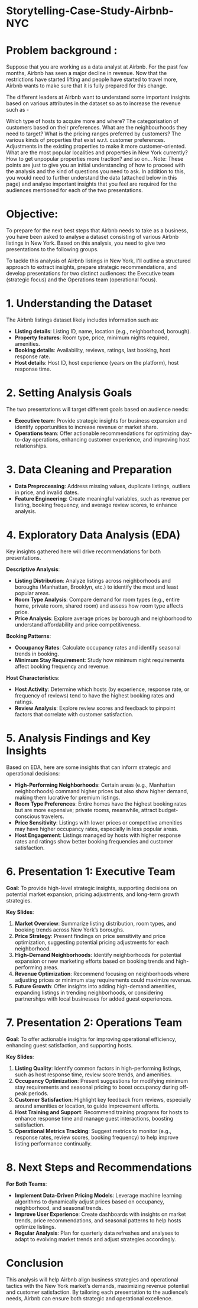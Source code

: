 # Storytelling-Case-Study-Airbnb-NYC

# Problem background :
Suppose that you are working as a data analyst at Airbnb. For the past few months, Airbnb has seen a major decline in revenue. Now that the restrictions have started lifting and people have started to travel more, Airbnb wants to make sure that it is fully prepared for this change.

The different leaders at Airbnb want to understand some important insights based on various attributes in the dataset so as to increase the revenue such as -

Which type of hosts to acquire more and where?
The categorisation of customers based on their preferences.
What are the neighbourhoods they need to target?
What is the pricing ranges preferred by customers?
The various kinds of properties that exist w.r.t. customer preferences.
Adjustments in the existing properties to make it more customer-oriented.
What are the most popular localities and properties in New York currently?
How to get unpopular properties more traction? and so on...
Note: These points are just to give you an initial understanding of how to proceed with the analysis and the kind of questions you need to ask. In addition to this, you would need to further understand the data (attached below in this page) and analyse important insights that you feel are required for the audiences mentioned for each of the two presentations.

# Objective:
To prepare for the next best steps that Airbnb needs to take as a business, you have been asked to analyse a dataset consisting of various Airbnb listings in New York. Based on this analysis, you need to give two presentations to the following groups.

To tackle this analysis of Airbnb listings in New York, I'll outline a structured approach to extract insights, prepare strategic recommendations, and develop presentations for two distinct audiences: the Executive team (strategic focus) and the Operations team (operational focus).

# 1. **Understanding the Dataset**
   The Airbnb listings dataset likely includes information such as:
   - **Listing details**: Listing ID, name, location (e.g., neighborhood, borough).
   - **Property features**: Room type, price, minimum nights required, amenities.
   - **Booking details**: Availability, reviews, ratings, last booking, host response rate.
   - **Host details**: Host ID, host experience (years on the platform), host response time.

# 2. **Setting Analysis Goals**
   The two presentations will target different goals based on audience needs:
   - **Executive team**: Provide strategic insights for business expansion and identify opportunities to increase revenue or market share.
   - **Operations team**: Offer actionable recommendations for optimizing day-to-day operations, enhancing customer experience, and improving host relationships.

# 3. **Data Cleaning and Preparation**
   - **Data Preprocessing**: Address missing values, duplicate listings, outliers in price, and invalid dates.
   - **Feature Engineering**: Create meaningful variables, such as revenue per listing, booking frequency, and average review scores, to enhance analysis.

# 4. **Exploratory Data Analysis (EDA)**
   Key insights gathered here will drive recommendations for both presentations.

   **Descriptive Analysis**:
   - **Listing Distribution**: Analyze listings across neighborhoods and boroughs (Manhattan, Brooklyn, etc.) to identify the most and least popular areas.
   - **Room Type Analysis**: Compare demand for room types (e.g., entire home, private room, shared room) and assess how room type affects price.
   - **Price Analysis**: Explore average prices by borough and neighborhood to understand affordability and price competitiveness.

   **Booking Patterns**:
   - **Occupancy Rates**: Calculate occupancy rates and identify seasonal trends in booking.
   - **Minimum Stay Requirement**: Study how minimum night requirements affect booking frequency and revenue.

   **Host Characteristics**:
   - **Host Activity**: Determine which hosts (by experience, response rate, or frequency of reviews) tend to have the highest booking rates and ratings.
   - **Review Analysis**: Explore review scores and feedback to pinpoint factors that correlate with customer satisfaction.

# 5. **Analysis Findings and Key Insights**

   Based on EDA, here are some insights that can inform strategic and operational decisions:

   - **High-Performing Neighborhoods**: Certain areas (e.g., Manhattan neighborhoods) command higher prices but also show higher demand, making them lucrative for premium listings.
   - **Room Type Preferences**: Entire homes have the highest booking rates but are more expensive; private rooms, meanwhile, attract budget-conscious travelers.
   - **Price Sensitivity**: Listings with lower prices or competitive amenities may have higher occupancy rates, especially in less popular areas.
   - **Host Engagement**: Listings managed by hosts with higher response rates and ratings show better booking frequencies and customer satisfaction.

# 6. **Presentation 1: Executive Team**
   **Goal**: To provide high-level strategic insights, supporting decisions on potential market expansion, pricing adjustments, and long-term growth strategies.

   **Key Slides**:
   1. **Market Overview**: Summarize listing distribution, room types, and booking trends across New York’s boroughs.
   2. **Price Strategy**: Present findings on price sensitivity and price optimization, suggesting potential pricing adjustments for each neighborhood.
   3. **High-Demand Neighborhoods**: Identify neighborhoods for potential expansion or new marketing efforts based on booking trends and high-performing areas.
   4. **Revenue Optimization**: Recommend focusing on neighborhoods where adjusting prices or minimum stay requirements could maximize revenue.
   5. **Future Growth**: Offer insights into adding high-demand amenities, expanding listings in trending neighborhoods, or considering partnerships with local businesses for added guest experiences.

# 7. **Presentation 2: Operations Team**
   **Goal**: To offer actionable insights for improving operational efficiency, enhancing guest satisfaction, and supporting hosts.

   **Key Slides**:
   1. **Listing Quality**: Identify common factors in high-performing listings, such as host response time, review score trends, and amenities.
   2. **Occupancy Optimization**: Present suggestions for modifying minimum stay requirements and seasonal pricing to boost occupancy during off-peak periods.
   3. **Customer Satisfaction**: Highlight key feedback from reviews, especially around amenities or location, to guide improvement efforts.
   4. **Host Training and Support**: Recommend training programs for hosts to enhance response time and manage guest interactions, boosting satisfaction.
   5. **Operational Metrics Tracking**: Suggest metrics to monitor (e.g., response rates, review scores, booking frequency) to help improve listing performance continually.

# 8. **Next Steps and Recommendations**
   **For Both Teams**:
   - **Implement Data-Driven Pricing Models**: Leverage machine learning algorithms to dynamically adjust prices based on occupancy, neighborhood, and seasonal trends.
   - **Improve User Experience**: Create dashboards with insights on market trends, price recommendations, and seasonal patterns to help hosts optimize listings.
   - **Regular Analysis**: Plan for quarterly data refreshes and analyses to adapt to evolving market trends and adjust strategies accordingly.

# Conclusion
This analysis will help Airbnb align business strategies and operational tactics with the New York market’s demands, maximizing revenue potential and customer satisfaction. By tailoring each presentation to the audience’s needs, Airbnb can ensure both strategic and operational excellence.
